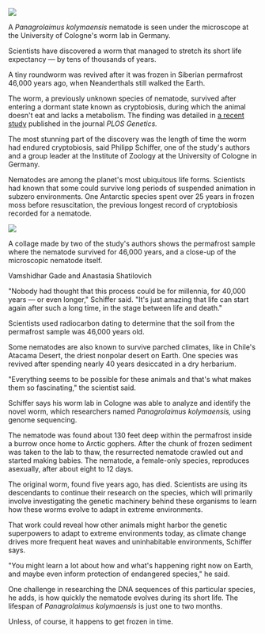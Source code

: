   ![](https://media.npr.org/assets/img/2023/07/29/file-2-_custom-dc0b5683545119277e8d8e64af249d7a3065fdc6.jpg?s=1100&c=50&f=jpeg)

A _Panagrolaimus kolymaensis_ nematode is seen under the microscope at the University of Cologne's worm lab in Germany.

Scientists have discovered a worm that managed to stretch its short life expectancy — by tens of thousands of years.

A tiny roundworm was revived after it was frozen in Siberian permafrost 46,000 years ago, when Neanderthals still walked the Earth.

The worm, a previously unknown species of nematode, survived after entering a dormant state known as cryptobiosis, during which the animal doesn't eat and lacks a metabolism. The finding was detailed in [a recent study](https://journals.plos.org/plosgenetics/article?id=10.1371/journal.pgen.1010798) published in the journal _PLOS Genetics._

The most stunning part of the discovery was the length of time the worm had endured cryptobiosis, said Philipp Schiffer, one of the study's authors and a group leader at the Institute of Zoology at the University of Cologne in Germany.

Nematodes are among the planet's most ubiquitous life forms. Scientists had known that some could survive long periods of suspended animation in subzero environments. One Antarctic species spent over 25 years in frozen moss before resuscitation, the previous longest record of cryptobiosis recorded for a nematode.

  ![](https://media.npr.org/assets/img/2023/07/29/nematode-collage_custom-87198dee50c89f625bdd5f8ffcbadce5a64dfccd.png?s=1100&c=50&f=png)

A collage made by two of the study's authors shows the permafrost sample where the nematode survived for 46,000 years, and a close-up of the microscopic nematode itself.

Vamshidhar Gade and Anastasia Shatilovich

"Nobody had thought that this process could be for millennia, for 40,000 years — or even longer," Schiffer said. "It's just amazing that life can start again after such a long time, in the stage between life and death."

Scientists used radiocarbon dating to determine that the soil from the permafrost sample was 46,000 years old.

Some nematodes are also known to survive parched climates, like in Chile's Atacama Desert, the driest nonpolar desert on Earth. One species was revived after spending nearly 40 years desiccated in a dry herbarium.

"Everything seems to be possible for these animals and that's what makes them so fascinating," the scientist said.

Schiffer says his worm lab in Cologne was able to analyze and identify the novel worm, which researchers named _Panagrolaimus kolymaensis,_ using genome sequencing.

The nematode was found about 130 feet deep within the permafrost inside a burrow once home to Arctic gophers. After the chunk of frozen sediment was taken to the lab to thaw, the resurrected nematode crawled out and started making babies. The nematode, a female-only species, reproduces asexually, after about eight to 12 days.

The original worm, found five years ago, has died. Scientists are using its descendants to continue their research on the species, which will primarily involve investigating the genetic machinery behind these organisms to learn how these worms evolve to adapt in extreme environments.

That work could reveal how other animals might harbor the genetic superpowers to adapt to extreme environments today, as climate change drives more frequent heat waves and uninhabitable environments, Schiffer says.

"You might learn a lot about how and what's happening right now on Earth, and maybe even inform protection of endangered species," he said.

One challenge in researching the DNA sequences of this particular species, he adds, is how quickly the nematode evolves during its short life. The lifespan of _Panagrolaimus kolymaensis_ is just one to two months.

Unless, of course, it happens to get frozen in time.